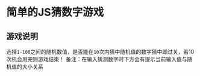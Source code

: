 简单的JS猜数字游戏
====


游戏说明
----
选择`1-100`之间的随机数值，是否能在`10`次内猜中随机值的数字猜中即过关，若10次机会用完则游戏结束！
备注：在输入猜测数字时下方会有提示当前输入值与随机值的大小关系
